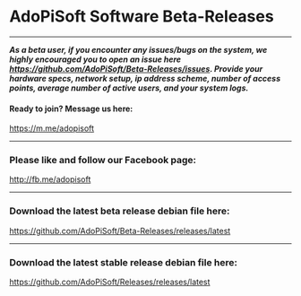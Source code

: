 # AdoPiSoft Software Beta-Releases

----
***As a beta user, if you encounter any issues/bugs on the system, we highly encouraged you to open an issue here https://github.com/AdoPiSoft/Beta-Releases/issues. Provide your hardware specs, network setup, ip address scheme, number of access points, average number of active users, and your system logs.***

#### Ready to join? Message us here:
https://m.me/adopisoft

-----
### Please like and follow our Facebook page:
http://fb.me/adopisoft

-----

### Download the latest beta release debian file here:
https://github.com/AdoPiSoft/Beta-Releases/releases/latest

-----
### Download the latest stable release debian file here:
https://github.com/AdoPiSoft/Releases/releases/latest
